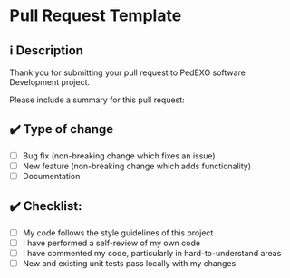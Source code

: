 # Pull Request Template

## :information_source: Description
Thank you for submitting your pull request to PedEXO software Development project.

Please include a summary for this pull request:

## :heavy_check_mark: Type of change

- [ ] Bug fix (non-breaking change which fixes an issue)
- [ ] New feature (non-breaking change which adds functionality)
- [ ] Documentation

## :heavy_check_mark: Checklist:

- [ ] My code follows the style guidelines of this project
- [ ] I have performed a self-review of my own code
- [ ] I have commented my code, particularly in hard-to-understand areas
- [ ] New and existing unit tests pass locally with my changes